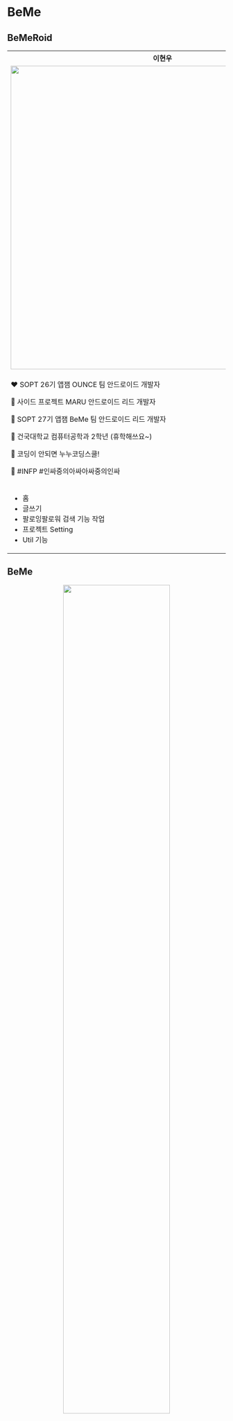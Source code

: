 # BeMe

## BeMeRoid

<table align="center">
  <th align="center">이현우</th>
  <th align="center">손연주</th>
  <th align="center">김우빈</th>
  <th align="center">이세민</th>
  <tr>
    <td align="center">
      <img src= "https://user-images.githubusercontent.com/54518925/103661562-36608400-4fb2-11eb-9534-6633ae33dde9.jpeg"
           width = "700px" height="auto"/>
    </td>
    <td align="center">
      <img src= "https://user-images.githubusercontent.com/54518925/103661566-3791b100-4fb2-11eb-8d88-b16867340ad2.jpeg"
           width = "700px" height="auto"/>
    </td>
    <td align="center">
      <img src= "https://user-images.githubusercontent.com/54518925/103661568-382a4780-4fb2-11eb-9f17-88cfb216a537.jpg"
           width = "700px" height="auto"/>
    </td>
    <td align="center">
      <img src= "https://user-images.githubusercontent.com/54518925/103661573-395b7480-4fb2-11eb-82b1-090cd9389663.jpg"
           width = "700px" height="auto"/>
    </td>
  </tr>
  <tr>
  	<td>
      <p>
        ♥️ SOPT 26기 앱잼 OUNCE 팀 안드로이드 개발자
      </p>
      <p>
        🧡 사이드 프로젝트 MARU 안드로이드 리드 개발자
      </p>
      <p>
        💛 SOPT 27기 앱잼 BeMe 팀 안드로이드 리드 개발자
      </p>
      <p>
        💚 건국대학교 컴퓨터공학과 2학년 (휴학해쓰요~)
      </p>
      <p>
        💙 코딩이 안되면 누누코딩스쿨!
      </p>
      <p>
        💜 #INFP  #인싸중의아싸아싸중의인싸
      </p>
    </td>
    <td>
      <p>
        ♥️ SOPT 27기 안드로이드 파트 YB
      </p>
      <p>
        🧡 서울여자대학교 디지털미디어학과 3학년
      </p>
      <p>
        💛 소프트웨어융합학과 복수전공
      </p>
      <p>
        💚 #ESFJ #170 #열정
      </p>
      <p>
        💙 BeMe하면 악기라구요..? 저도 피아노 연주해요🎹🎶
      </p>
      <p>
        💜 보라색 처돌이에요~!
      </p>
    </td>
    <td>
      <p>
        ♥️ SOPT 27기 안드로이드파트 YB
      </p>
      <p>
        🧡 상명대학교 컴퓨터과학과
      </p>
      <p>
        💛 #ESTP #3절 장인 #과묵한편
      </p>
      <p>
        💙 한잔허쉴?
      </p>
    </td>
    <td>
      <p>
        ♥️ SOPT 27기 안드 파트 YB
      </p>
      <p>
        🧡 SOPT 27기 이기상 스터디 참여
      </p>
      <p>
        💛 한양대학교 산업공학과 3학년
      </p>
      <p>
        💚 다중전공 - 창업융합전공
      </p>
      <p>
        💙 #밖에서ENFJ #집에서INTP #기본형ENTP #라잌카멜레온 #성장조아 #함께조아 #파티조아
      </p>
      <p>
        💜 자연 동물 미스테리 아트 조아
      </p>
    </td>
  </tr>
  <tr>
    <td>
      <ul>
        <li> 홈 </li>
        <li> 글쓰기 </li>
        <li> 팔로잉팔로워 검색 기능 작업 </li>
        <li> 프로젝트 Setting </li>
        <li> Util 기능 </li>
      </ul>
    </td>
    <td>
      <ul>
        <li> 탐색탭 Fragment </li>
        <li> 팔로잉탭 Fragment </li>
        <li> 같은 질문에 대한 다른 답변들 Fragment </li>
        <li> 팔로잉탭 모두보기 Fragment UI작업 </li>
      </ul>
    </td>
    <td>
      <ul>
        <li> 마이페이지 </li>
        <li> 상세페이지 </li>
      </ul>
    </td>
    <td>
      <ul>
        <li> 알림 뷰 </li>
        <li> 푸시 알림 구현 </li>
        <li> 로그인 & 회원가입 뷰 구현 </li>
      </ul>
    </td>
  </tr>
</table>

## BeMe

<p align="center">
  <img src = "https://user-images.githubusercontent.com/54518925/103659994-6c046d80-4fb0-11eb-9ce6-7d9b708e0696.png" width = "70%" />
</p>

<h3 align="center"> 나를 알아가는 질문 다이어리 BeMe </h3></br>


> 나는 어떻게 살고 싶은 지, 무엇을 중요하게 생각하는 지
>
> 어떤 사람과 함께하고 싶고, 삶을 어떻게 마무리하고 싶은 지
>
> "나"답게 살고 싶다는 생각을 하지만 정작 '나'를 알아간다는 건 쉽지 않습니다.
>
>
> But, BeMe를 사용하는 여러분들은 매일 제공되는 질문들로 자신을 성찰하고 알아가게 되는 경험을 느낄 수 있을 것입니다.

## BeMe's Coding Convention
### Kotlin Style Guide
BeMe는 [Google의 Kotlin Coding Style Guide](https://developer.android.com/kotlin/style-guide)를 따릅니다

### Class Layout
다음과 같은 순서 클래스를 구성합니다
- Property 선언과 초기화 블럭(intializer blocks)
- 추가적인 생성자
- 메소드 정의
- 컴패니언 오브젝트(Companion object)

### Naming Rule
#### Package
- 패키지의 이름은 항상 소문자로 하고, 밑줄을 사용하지 않습니다
- 두 개 이상의 단어를 한 번에 사용하는 것을 금지합니다

#### Class/Object
- Pascal Case
```
open class SampleName { /* ... */ }
object MoreSampleName : SampleName() { /* ... */ }
```

#### Function/Parameter/Variable
- Camel Case
```
val initList = mutableList<SampleData>()
fun getList: List<SampleData>() { /* ... */ }
```
#### Constant
- Upper Snake Case
- 상수는 companion objet에 넣어 보관합니다
```
companion object {
    const val MAX_COUNT = 8
}
```

### Formatting
#### Indenting
Tab 키를 써서 Indenting 합니다

#### 중괄호
괄호 뒤에 한 칸을 띄우고 사용합니다
```
if (elements != null) {
    for (element in elements) {
        // ...
    }
}
```

#### 괄호
- Control문(if/while/for)
    - 한 칸 띄어씁니다
- 생성자/Method
    - 붙여씁니다
```
if (isSpacing == true) { /*...*/ }
fun isSpacing() { /*...*/ }
```

#### Colon(:)
- 변수의 타입/함수 리턴 타입 결정
    - 콜론을 앞에 붙인다
- 상속받은 클래스/인터페이스 구분
    - 한 칸 띄어쓴다
```
fun isSpacing(): Boolean { /*...*/ }
class MainActivity : AppCompatActivity()
```


## BeMe's Git Commit Message Convention

### Base Structure

```
#{issue_number} [TYPE] : subject

body(optional)

footer(optional)
```

### Issue Number
- BeMe는 이슈 단위 커밋으로 기능 개발을 관리합니다
- GitHub에서 이슈를 트래킹을 할 수 있게 Issue Number를 커밋 메시지에 넣어줍니다

### TYPE
- FEAT: 새로운 기능 개발
- FIX: 버그 수정
- DOCS: 문서 수정/추가
- STYLE: 스타일(xml file) 코드 변경
- REFACTOR: 리팩토링
- TEST: 테스트 코드 추가/테스트 리팩토링(Room, Retrofit 동작 보장을 위한)
- CHORE: Gradle이나 설정 세팅할 때

### Subject
- Subject는 50글자를 넘어가면 안된다
- 첫 시작은 대문자로 해야한다
- 마지막에 마침표(.)를 찍으면 안된다
- 어떤 변경점이 있는지 설명한다
- 명령조를 사용한다

### Body
- 부연 설명이나 커밋의 이유를 설명할 때만 사용
- Not How, Explauin What and Why
- 윗 부분과 1줄의 공백 필요
- 각 라인은 72자 초과 불가

### Footer
- Issue Tracker IDs를 적을 때 사용

## BeMe's Git Branch Strategy: Git-Flow
<img src = "https://user-images.githubusercontent.com/54518925/103665498-d5877a80-4fb6-11eb-81ad-de0c1a577083.png" />
<img src = "https://user-images.githubusercontent.com/54518925/103665503-d6b8a780-4fb6-11eb-9786-9b97bc83ceda.png" />
<img src = "https://user-images.githubusercontent.com/54518925/103665534-dd471f00-4fb6-11eb-9246-7fe89cf2aff0.png" />

## BeMe Package Structure



## Tech Spec

- App Architecture based on MVVM Architecture
<p align="center">
  <img src="https://user-images.githubusercontent.com/54518925/103668648-aa9f2580-4fba-11eb-9698-7f4645f8f073.png" style="zoom:50%;" />
</p>
- Android Jetpack
  - MVVM 패턴 구성을 위한
    - ViewModel
    - LiveData
    - Room
    - DataBinding
  - 유동적인 Fragment Paging을 위한 ViewPager2
  - 비동기 작업을 위한 Coroutine
  - 생명주기를 관찰하여 정확한 문제 파악을 위한 AndroidX LifeCycle
  - 쉽고 깔끔한 코딩을 위한 Android KTX

- 코틀린 공식 가이드메 맞춘 클린 코드를 작성하기 위한 ktlint

- URL로 ImageView에 사진을 넣기 위한 Glide

- 네트워크 송/수신 데이터 상태 파악을 위한 OkHttp

- 서버통신을 위한
  - Retrofit
  - Gson

- 쉬운 이미지 처리를 위한 CircleImageView

## 구현 기술
- Room을 이용한 글 임시저장 구현
- BaseViewContoller로 쉬운 DataBinding과 생명주기 관찰
- NestedScrollableHost로 중첩 ViewPager2 이슈 해결
- Status Bar의 색상 바꾸기
- BindingAdapter로 View의 값을 설정하기
- InverseBindingAdapter로 View의 값들 가져오기
- PageTransformer로 ViewPager2에 전환 애니메이션 주기
- DiffUtil을 적용한 ListAdapter
- 검색 필터 바텀시트 구성하고 뷰모델을 통해 값을 받아와 봅시다
- 맨 밑까지 스크롤을 할 때 더보기 버튼 띄우기
